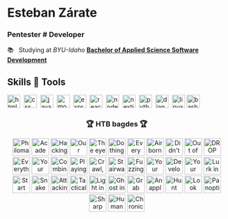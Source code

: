 # Esteban Zárate

### Pentester # Developer

📚 &nbsp; Studying at *BYU-Idaho* **[Bachelor of Applied Science Software Development](https://www.byupathway.edu/bachelors-degree/software-development)**<br />

## Skills 🥷 Tools

<div>
  <img src="https://www.vectorlogo.zone/logos/w3_html5/w3_html5-icon.svg" alt="html" width="30" height="30"/>&nbsp;
  <img src="https://www.vectorlogo.zone/logos/w3_css/w3_css-icon~old.svg" alt="css" width="30" height="30"/>&nbsp;
  <img src="https://www.vectorlogo.zone/logos/javascript/javascript-icon.svg" alt="javascript" width="30" height="30"/>&nbsp;
  <img src="https://www.vectorlogo.zone/logos/mongodb/mongodb-icon.svg" alt="mongodb" width="30" height="30"/>&nbsp;
  <img src="https://www.vectorlogo.zone/logos/expressjs/expressjs-icon.svg" alt="express.js" width="30" height="30"/>&nbsp;
  <img src="https://www.vectorlogo.zone/logos/reactjs/reactjs-icon.svg" alt="reactjs" width="30" height="30"/>&nbsp;
  <img src="https://www.vectorlogo.zone/logos/nodejs/nodejs-icon.svg" alt="node.js" width="30" height="30"/>&nbsp;
  <img src="https://www.vectorlogo.zone/logos/nextjs/nextjs-icon.svg" alt="nextjs" width="30" height="30"/>&nbsp;
  <img src="https://www.vectorlogo.zone/logos/python/python-icon.svg" alt="python" width="30" height="30"/>&nbsp;
  <img src="https://www.vectorlogo.zone/logos/djangoproject/djangoproject-icon.svg" alt="django" width="30" height="30"/>&nbsp;
  <img src="https://www.vectorlogo.zone/logos/linux/linux-icon.svg" alt="linux" width="30" height="30"/>
  <img src="https://www.vectorlogo.zone/logos/gnu_bash/gnu_bash-icon.svg" alt="bash" width="30" height="30"/>
</div>

<h3 align=center>🏆 HTB bagdes 🏆</h3>
<div align=center>
  <a href="https://academy.hackthebox.com/achievement/badge/978c7e2f-c408-11ed-acfc-bea50ffe6cb4"><img src="https://academy.hackthebox.com/storage/badges/philomath.png" alt="Philomath" width="40" height="40" title="Learning Process"/></a>
  <a href="https://academy.hackthebox.com/achievement/badge/a138b835-c408-11ed-acfc-bea50ffe6cb4"><img src="https://academy.hackthebox.com/storage/badges/academician.png" alt="Academician" width="40" height="40" title="Intro to Academy"/></a>
  <a href="https://academy.hackthebox.com/achievement/badge/e9bbb9e4-01c0-11ef-b18d-bea50ffe6cb4"><img src="https://academy.hackthebox.com/storage/badges/hacking-in-the-wild.png" alt="Hacking in the wild" width="40" height="40" title="Hacking WordPress"/></a>
  <a href="https://academy.hackthebox.com/achievement/badge/e7d0adc7-9403-11ee-bfb6-bea50ffe6cb4"><img src="https://academy.hackthebox.com/storage/badges/our-favorite-seabird.png" alt="Our favorite seabird" width="40" height="40" title="Linux Fundamentals"/></a>
  <a href="https://academy.hackthebox.com/achievement/badge/a90f78ec-c408-11ed-acfc-bea50ffe6cb4"><img src="https://academy.hackthebox.com/storage/badges/the-eye-that-sees-all.png" alt="The eye that sees all" width="40" height="40" title="Network Enumeration with Nmap"/></a>
  <a href="https://academy.hackthebox.com/achievement/badge/3ae24398-e6d8-11ee-b18d-bea50ffe6cb4"><img src="https://academy.hackthebox.com/storage/badges/do-things-the-traditional-way.png" alt="Do things the traditional way" width="40" height="40" title="Introduction to Bash Scripting"/></a>
  <a href="https://academy.hackthebox.com/achievement/badge/40d90a50-a111-11ee-bfb6-bea50ffe6cb4"><img src="https://academy.hackthebox.com/storage/badges/every-road-leads-back-to-root.png" alt="Every road leads back to root" width="40" height="40" title="File Inclusion"/></a>
  <a href="https://academy.hackthebox.com/achievement/badge/b1da3886-a658-11ee-bfb6-bea50ffe6cb4"><img src="https://academy.hackthebox.com/storage/badges/airborne-delivery.png" alt="Airborne delivery" width="40" height="40" title="File Transfers"/></a>
  <a href="https://academy.hackthebox.com/achievement/badge/af6d9da9-f061-11ee-b18d-bea50ffe6cb4"><img src="https://academy.hackthebox.com/storage/badges/didnt-know-a-python-can-do-that.png" alt="Didn't know a python can do that" width="40" height="40" title="DNS Enumeration Using Python"/></a>
  <a href="https://academy.hackthebox.com/achievement/badge/3653e754-a7a6-11ee-bfb6-bea50ffe6cb4"><img src="https://academy.hackthebox.com/storage/badges/out-of-bounds.png" alt="Out of bounds" width="40" height="40" title="Stack-Based Buffer Overflows on Linux x86"/></a>
  <a href="https://academy.hackthebox.com/achievement/badge/1817541c-9bc1-11ee-bfb6-bea50ffe6cb4"><img src="https://academy.hackthebox.com/storage/badges/drop-your-weapon.png" alt="DROP your weapon" width="40" height="40" title="SQL Injection Fundamentals"/></a>
  <a href="https://academy.hackthebox.com/achievement/badge/e23b46aa-955b-11ee-bfb6-bea50ffe6cb4"><img src="https://academy.hackthebox.com/storage/badges/everything-is-connected.png" alt="Everything is connected" width="40" height="40" title="Introduction to Networking"/></a>
  <a href="https://academy.hackthebox.com/achievement/badge/aec5cf1a-c408-11ed-acfc-bea50ffe6cb4"><img src="https://academy.hackthebox.com/storage/badges/your-request-is-my-demand.png" alt="Your request is my demand" width="40" height="40" title="Web Requests"/></a>
  <a href="https://academy.hackthebox.com/achievement/badge/5cf10c64-9663-11ee-bfb6-bea50ffe6cb4"><img src="https://academy.hackthebox.com/storage/badges/combine-the-modules.png" alt="Combine the modules" width="40" height="40" title="Using the Metasploit Framework"/></a>
  <a href="https://academy.hackthebox.com/achievement/badge/b1bf9f58-c408-11ed-acfc-bea50ffe6cb4"><img src="https://academy.hackthebox.com/storage/badges/playing-with-the-mess.png" alt="Playing with the mess" width="40" height="40" title="JavaScript Deobfuscation"/></a>
  <a href="https://academy.hackthebox.com/achievement/badge/b29f4dc2-c408-11ed-acfc-bea50ffe6cb4"><img src="https://academy.hackthebox.com/storage/badges/crawl-walk-run.png" alt="Crawl, walk, run" width="40" height="40" title="Windows Fundamentals"/></a>
  <a href="https://academy.hackthebox.com/achievement/badge/722cb9fb-1c5c-11ef-b18d-bea50ffe6cb4"><img src="https://academy.hackthebox.com/storage/badges/stairway-to-heaven.png" alt="Stairway to Heaven" width="40" height="40" title="Linux Privilege Escalation"/></a>
  <a href="https://academy.hackthebox.com/achievement/badge/6934aa40-9eab-11ee-bfb6-bea50ffe6cb4"><img src="https://academy.hackthebox.com/storage/badges/fuzzing-is-power.png" alt="Fuzzing is power" width="40" height="40" title="Attacking Web Applications with Ffuf"/></a>
  <a href="https://academy.hackthebox.com/achievement/badge/b4002d4d-c408-11ed-acfc-bea50ffe6cb4"><img src="https://academy.hackthebox.com/storage/badges/your-white-belt-training-begins.png" alt="Your white belt training begins" width="40" height="40" title="Introduction to Active Directory"/></a>
  <a href="https://academy.hackthebox.com/achievement/badge/b54141c3-c408-11ed-acfc-bea50ffe6cb4"><img src="https://academy.hackthebox.com/storage/badges/developer.png" alt="Developer" width="40" height="40" title="Introduction to Web Applications"/></a>
  <a href="https://academy.hackthebox.com/achievement/badge/b71a591c-c408-11ed-acfc-bea50ffe6cb4"><img src="https://academy.hackthebox.com/storage/badges/your-first-battle.png" alt="Your first battle" width="40" height="40" title="Getting Started"/></a>
  <a href="https://academy.hackthebox.com/achievement/badge/9884c698-ac4e-11ee-bfb6-bea50ffe6cb4"><img src="https://academy.hackthebox.com/storage/badges/your-first-battle.png" alt="Lurk in the packets" width="40" height="40" title="Intro to Network Traffic Analysis"/></a>
  <a href="https://academy.hackthebox.com/achievement/badge/b982390b-c408-11ed-acfc-bea50ffe6cb4"><img src="https://academy.hackthebox.com/storage/badges/start-building-your-arsenal.png" alt="Start building your arsenal" width="40" height="40" title="Setting Up"/></a>
  <a href="https://academy.hackthebox.com/achievement/badge/7da20aab-e0b7-11ee-b18d-bea50ffe6cb4"><img src="https://academy.hackthebox.com/storage/badges/snake-charmer.png" alt="Snake Charmer" width="40" height="40" title="Introduction to Python 3"/></a>
  <a href="https://academy.hackthebox.com/achievement/badge/31546468-d755-11ee-891c-bea50ffe6cb4"><img src="https://academy.hackthebox.com/storage/badges/attacking-the-registers.png" alt="Attacking the registers" width="40" height="40" title="Stack-Based Buffer Overflows on Windows x86"/></a>
  <a href="https://academy.hackthebox.com/achievement/badge/a257617d-f910-11ed-acfc-bea50ffe6cb4"><img src="https://academy.hackthebox.com/storage/badges/tactical.png" alt="Tactical" width="40" height="40" title="Penetration Testing Process"/></a>
  <a href="https://academy.hackthebox.com/achievement/badge/122cc591-9e02-11ee-bfb6-bea50ffe6cb4"><img src="https://academy.hackthebox.com/storage/badges/light-in-the-dark.png" alt="Light in the dark" width="40" height="40" title="Vulnerability Assessment"/></a>
  <a href="https://academy.hackthebox.com/achievement/badge/db8219a6-f2c5-11ee-b18d-bea50ffe6cb4"><img src="https://academy.hackthebox.com/storage/badges/ghost-in-the-shell.png" alt="Ghost in the shell" width="40" height="40" title="Shells & Payloads"/></a>
  <a href="https://academy.hackthebox.com/achievement/badge/9b227a1b-ff82-11ee-b18d-bea50ffe6cb4"><img src="https://academy.hackthebox.com/storage/badges/grab-the-keys-and-move-laterally.png" alt="Grab the keys and move laterally" width="40" height="40" title="Password Attacks"/></a>
  <a href="https://academy.hackthebox.com/achievement/badge/97720d82-d806-11ee-891c-bea50ffe6cb4"><img src="https://academy.hackthebox.com/storage/badges/an-apple-a-day.png" alt="An apple a day..." width="40" height="40" title="MacOS Fundamentals"/></a>
  <a href="https://academy.hackthebox.com/achievement/badge/f1daafdc-ee33-11ee-b18d-bea50ffe6cb4"><img src="https://academy.hackthebox.com/storage/badges/hunt-the-bug.png" alt="Hunt the bug" width="40" height="40" title="Bug Bounty Hunting Process"/></a>
  <a href="https://academy.hackthebox.com/achievement/badge/4f0dc6ac-eeb8-11ee-b18d-bea50ffe6cb4"><img src="https://academy.hackthebox.com/storage/badges/look-ma-no-mouse.png" alt="Look ma, no mouse!" width="40" height="40" title="Introduction to Windows Command Line"/></a>
  <a href="https://academy.hackthebox.com/achievement/badge/c13772fd-ee32-11ee-b18d-bea50ffe6cb4"><img src="https://academy.hackthebox.com/storage/badges/4a11a1a1d810967184694662d629de2d/logo.png" alt="Panoptic" width="40" height="40" title="Incident Handling Process"/></a>
  <a href="https://academy.hackthebox.com/achievement/badge/856fd975-f047-11ee-b18d-bea50ffe6cb4"><img src="https://academy.hackthebox.com/storage/badges/852647a1f21be70b6893e582578133b9/logo.png" alt="Sharp cliff climber" width="40" height="40" title="Introduction to C#"/></a>
  <a href="https://academy.hackthebox.com/achievement/badge/062c199e-e0a2-11ee-b18d-bea50ffe6cb4"><img src="https://academy.hackthebox.com/storage/badges/a6fe6c6e23b919c7a41fa3ec144d3a82/logo.png" alt="Humanoid" width="40" height="40" title="Brief Intro to Hardware Attacks"/></a>
  <a href="https://academy.hackthebox.com/achievement/badge/23bae0e1-b292-11ee-bfb6-bea50ffe6cb4"><img src="https://academy.hackthebox.com/storage/badges/372e0f41bced75ab64cfe1cbb76de4d0/logo.png" alt="Chronicle champion" width="40" height="40" title="Security Incident Reporting"/></a>
</div>
